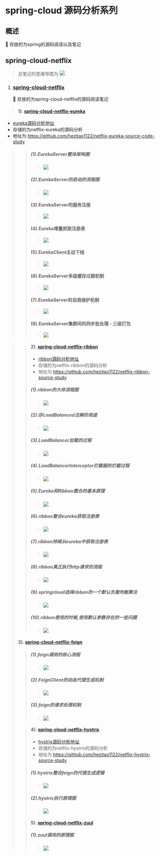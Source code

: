 # spring-cloud 源码分析系列
##  概述
   🚀 存放的为spring的源码阅读以及笔记
## spring-cloud-netflix
> 总笔记的思维导图为
![](./spring-cloud-netflix/spring-cloud-netflix系列源码探析.png)

1. ### [spring-cloud-netflix](./spring-cloud-netflix/README.md)
    🚀 存放的为spring-cloud-netflix的源码阅读笔记

>#### 1). [spring-cloud-netflix-eureka](./spring-cloud-netflix/eureka/README.md)  
 * [eureka源码分析地址](https://github.com/hezitao1122/netflix-eureka-source-code-study)
 * 存储的为netflix-eureka的源码分析
 * 地址为 https://github.com/hezitao1122/netflix-eureka-source-code-study
>>##### (1).EurekaServer整体架构图
>>>  ![](./spring-cloud-netflix/eureka/EurekaServer整体架构设计.png)
>>##### (2).EurekaServer的启动的流程图
>>>  ![](./spring-cloud-netflix/eureka/EurekaServer启动.png)
>>#### (3).EurekaServer的服务注册
>>>  ![](./spring-cloud-netflix/eureka/EurekaServer服务注册的最基本.png)
>>#### (4).Eureka增量抓取注册表
>>> ![](./spring-cloud-netflix/eureka/Eureka增量抓取注册表.png)
>>#### (5).EurekaClient主动下线
>>> ![](./spring-cloud-netflix/eureka/EurekaClient主动下线.png)
>>#### (6).EurekaServer多级缓存过期机制
>>> ![](./spring-cloud-netflix/eureka/Eureka多级缓存过期机制.png)
>>#### (7).EurekaServer的自我保护机制
>>> ![](./spring-cloud-netflix/eureka/EurekaServer自我保护机制.png)
>>#### (8).EurekaServer集群间的同步批处理 - 三级打包
>>> ![](./spring-cloud-netflix/eureka/EurekaServer同步批处理机制.png)

>>####    2). [spring-cloud-netflix-ribbon](./spring-cloud-netflix/ribbon/README.md)
>>    * [ribbon源码分析地址](https://github.com/hezitao1122/netflix-ribbon-source-study)
>>    * 存储的为netflix-ribbon的源码分析
>>    * 地址为 https://github.com/hezitao1122/netflix-ribbon-source-study
>>##### (1).ribbon的大体流程图
>>>  ![](./spring-cloud-netflix/ribbon/ribbon的大体流程图.png)
>>##### (2).@LoadBalanced注解的用途
>>>  ![](./spring-cloud-netflix/ribbon/@LoadBalanced注解.png)
>>##### (3).LoadBalancer加载的过程
>>>  ![](./spring-cloud-netflix/ribbon/LoadBalancer获取的过程.png)
>>##### (4).LoadBalancerInterceptor拦截器的拦截过程
>>>  ![](./spring-cloud-netflix/ribbon/LoadBalancerInterceptor拦截原理.png)
>>##### (5).Eureka和Ribbon整合的基本原理
>>>  ![](./spring-cloud-netflix/ribbon/Eureka和Ribbon整合基本原理.png)
>>##### (6).ribbon整合eureka获取注册表
>>>  ![](./spring-cloud-netflix/ribbon/Ribbon整合Eureka获取服务注册表.png)
>>##### (7).ribbon持续从eureka中获取注册表
>>>  ![](./spring-cloud-netflix/ribbon/ribbon持续从eureka中获取注册表.png)
>>##### (8).ribbon真正执行http请求的流程
>>>  ![](./spring-cloud-netflix/ribbon/ribbon正真执行http请求的流程.png)
>>##### (9).springcloud选择ribbon的一个默认负载均衡算法
>>>  ![](./spring-cloud-netflix/ribbon/springcloud选择ribbon的一个默认负载均衡算法.png)
>>##### (10).ribbon使用的时候,使用默认参数存在的一些问题
>>>  ![](./spring-cloud-netflix/ribbon/Ribbon的负载均衡算法存在的问题.png)
>
>####    3). [spring-cloud-netflix-feign](./spring-cloud-netflix/feign/README.md)
>>##### (1).feign调用的核心流程
>>>  ![](./spring-cloud-netflix/feign/Feign调用的核心流程.png)
>>##### (2).FeignClient的动态代理生成机制
>>>  ![](./spring-cloud-netflix/feign/FeignClient的动态代理.png)
>>##### (3).feign的请求处理机制
>>>  ![](./spring-cloud-netflix/feign/feign请求处理机制.png)
>
>>####    4). [spring-cloud-netflix-hystrix](./spring-cloud-netflix/hystrix/README.md)
>> * [hystrix源码分析地址](https://github.com/hezitao1122/netflix-hystrix-source-study)
>> * 存储的为netflix-hystrix的源码分析
>> * 地址为 https://github.com/hezitao1122/netflix-hystrix-source-study
>>##### (1).hystrix整合feign的代理生成逻辑
>>>  ![](./spring-cloud-netflix/hystrix/Hystrix整合Feign代理生成逻辑.png)
>>##### (2).hystrix执行原理图
>>>  ![](./spring-cloud-netflix/hystrix/hystrix执行原理图.jpg)
>
>>####    5). [spring-cloud-netflix-zuul](./spring-cloud-netflix/zuul/README.md)
>>##### (1).zuul调用的原理图
>>>  ![](./spring-cloud-netflix/zuul/Zuul原理图.jpg)